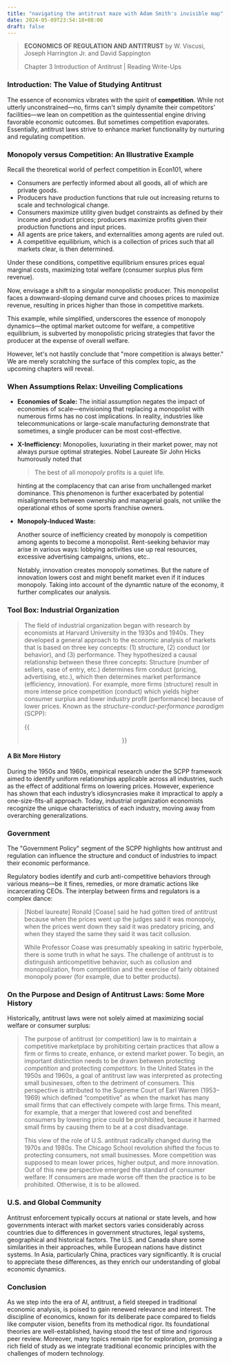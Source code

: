 ```yaml
---
title: "navigating the antitrust maze with Adam Smith's invisible map"
date: 2024-05-09T23:54:18+08:00
draft: false
---
```


> **ECONOMICS OF REGULATION AND ANTITRUST** by W. Viscusi, Joseph Harrington Jr. and David Sappington
>
> Chapter 3 Introduction of Antitrust | Reading Write-Ups

### Introduction: The Value of Studying Antitrust

The essence of economics vibrates with the spirit of **competition**. While not utterly unconstrained—no, firms can't simply dynamite their competitors' facilities—we lean on competition as the quintessential engine driving favorable economic outcomes. But sometimes competition evaporates. Essentially, antitrust laws strive to enhance market functionality by nurturing and regulating competition.

### Monopoly versus Competition: An Illustrative Example

Recall the theoretical world of perfect competition in Econ101, where

- Consumers are perfectly informed about all goods, all of which are private goods.
- Producers have production functions that rule out increasing returns to scale and technological change.
- Consumers maximize utility given budget constraints as defined by their income and product prices; producers maximize profits given their production functions and input prices.
- All agents are price takers, and externalities among agents are ruled out.
- A competitive equilibrium, which is a collection of prices such that all markets clear, is then determined.

Under these conditions, competitive equilibrium ensures prices equal marginal costs, maximizing total welfare (consumer surplus plus firm revenue).

Now, envisage a shift to a singular monopolistic producer. This monopolist faces a downward-sloping demand curve and chooses prices to maximize revenue, resulting in prices higher than those in competitive markets.

This example, while simplified, underscores the essence of monopoly dynamics—the optimal market outcome for welfare, a competitive equilibrium, is subverted by monopolistic pricing strategies that favor the producer at the expense of overall welfare.

However, let's not hastily conclude that "more competition is always better." We are merely scratching the surface of this complex topic, as the upcoming chapters will reveal.

### When Assumptions Relax: Unveiling Complications

- **Economies of Scale:** The initial assumption negates the impact of economies of scale—envisioning that replacing a monopolist with numerous firms has no cost implications. In reality, industries like telecommunications or large-scale manufacturing demonstrate that sometimes, a single producer can be most cost-effective.

- **X-Inefficiency:** Monopolies, luxuriating in their market power, may not always pursue optimal strategies. Nobel Laureate Sir John Hicks humorously noted that

    > The best of all *monopoly* profits is a quiet life.
    >

    hinting at the complacency that can arise from unchallenged market dominance. This phenomenon is further exacerbated by potential misalignments between ownership and managerial goals, not unlike the operational ethos of some sports franchise owners.

- **Monopoly-Induced Waste:** 

    Another source of inefficiency created by monopoly is competition among agents to become a monopolist. Rent-seeking behavior may arise in various ways: lobbying activities use up real resources, excessive advertising campaigns, unions, etc..

    Notably, innovation creates monopoly sometimes. But the nature of innovation lowers cost and might benefit market even if it induces monopoly. Taking into account of the dynamtic nature of the economy, it further complicates our analysis.

### Tool Box: Industrial Organization

> The field of industrial organization began with research by economists at Harvard University in the 1930s and 1940s. They developed a general approach to the economic analysis of markets that is based on three key concepts: (1) structure, (2) conduct (or behavior), and (3) performance. They hypothesized a causal relationship between these three concepts: Structure (number of sellers, ease of entry, etc.) determines firm conduct (pricing, advertising, etc.), which then determines market performance (efficiency, innovation). For example, more firms (structure) result in more intense price competition (conduct) which yields higher consumer surplus and lower industry profit (performance) because of lower prices. Known as the *structure-conduct-performance paradigm* (SCPP):
>
> {{<figure align="center" src="/auction_houses/SCPP.jpeg" caption="the *structure-conduct-performance paradigm*, though stylized, it provides a framework to start. Although the causal narrative of the SCPP framework appears overly simplistic, and the framework itself no longer underpins the theoretical and empirical pursuits in industrial organization, the concepts of structure, conduct, and performance still provide a valuable framework for understanding market dynamics. These elements help define the market range, for instance, from flight routes between specific cities to broader national markets. They also aid in understanding market structure, including factors like the proportion, concentration, and diversity of the industry, and market power which involves aspects like consumer demand functions. Conduct, or the actions taken by firms, and performance objectives, such as welfare, efficiency, or broader economic performance standards like product quality, variety, and service levels, are also integral. Lastly, regulatory authorities—the government or courts—play a crucial role in influencing the market dynamics that Adam Smith’s invisible hand would otherwise guide unfettered.">}}

#### A Bit More History

During the 1950s and 1960s, empirical research under the SCPP framework aimed to identify uniform relationships applicable across all industries, such as the effect of additional firms on lowering prices. However, experience has shown that each industry’s idiosyncrasies make it impractical to apply a one-size-fits-all approach. Today, industrial organization economists recognize the unique characteristics of each industry, moving away from overarching generalizations.

### Government

The "Government Policy" segment of the SCPP highlights how antitrust and regulation can influence the structure and conduct of industries to impact their economic performance.

Regulatory bodies identify and curb anti-competitive behaviors through various means—be it fines, remedies, or more dramatic actions like incarcerating CEOs. The interplay between firms and regulators is a complex dance:

> [Nobel laureate] Ronald [Coase] said he had gotten tired of antitrust because when the prices went up the judges said it was monopoly, when the prices went down they said it was predatory pricing, and when they stayed the same they said it was tacit collusion.
>
> While Professor Coase was presumably speaking in satiric hyperbole, there is some truth in what he says. The challenge of antitrust is to distinguish anticompetitive behavior, such as collusion and monopolization, from competition and the exercise of fairly obtained monopoly power (for example, due to better products).

### On the Purpose and Design of Antitrust Laws: Some More History

Historically, antitrust laws were not solely aimed at maximizing social welfare or consumer surplus:

> The purpose of antitrust (or competition) law is to maintain a competitive marketplace by prohibiting certain practices that allow a firm or firms to create, enhance, or extend market power. To begin, an important distinction needs to be drawn between protecting *competition* and protecting *competitors*. In the United States in the 1950s and 1960s, a goal of antitrust law was interpreted as protecting small businesses, often to the detriment of consumers. This perspective is attributed to the Supreme Court of Earl Warren (1953–1969) which defined “competitive” as when the market has many small firms that can effectively compete with large firms. This meant, for example, that a merger that lowered cost and benefited consumers by lowering price could be prohibited, because it harmed small firms by causing them to be at a cost disadvantage.
>
> This view of the role of U.S. antitrust radically changed during the 1970s and 1980s. The Chicago School revolution shifted the focus to protecting consumers, not small businesses. More competition was supposed to mean lower prices, higher output, and more innovation. Out of this new perspective emerged the standard of consumer welfare: If consumers are made worse off then the practice is to be prohibited. Otherwise, it is to be allowed.

### U.S. and Global Community

Antitrust enforcement typically occurs at national or state levels, and how governments interact with market sectors varies considerably across countries due to differences in government structures, legal systems, geographical and historical factors. The U.S. and Canada share some similarities in their approaches, while European nations have distinct systems. In Asia, particularly China, practices vary significantly. It is crucial to appreciate these differences, as they enrich our understanding of global economic dynamics.

### Conclusion

As we step into the era of AI, antitrust, a field steeped in traditional economic analysis, is poised to gain renewed relevance and interest. The discipline of economics, known for its deliberate pace compared to fields like computer vision, benefits from its methodical rigor. Its foundational theories are well-established, having stood the test of time and rigorous peer review. Moreover, many topics remain ripe for exploration, promising a rich field of study as we integrate traditional economic principles with the challenges of modern technology.

